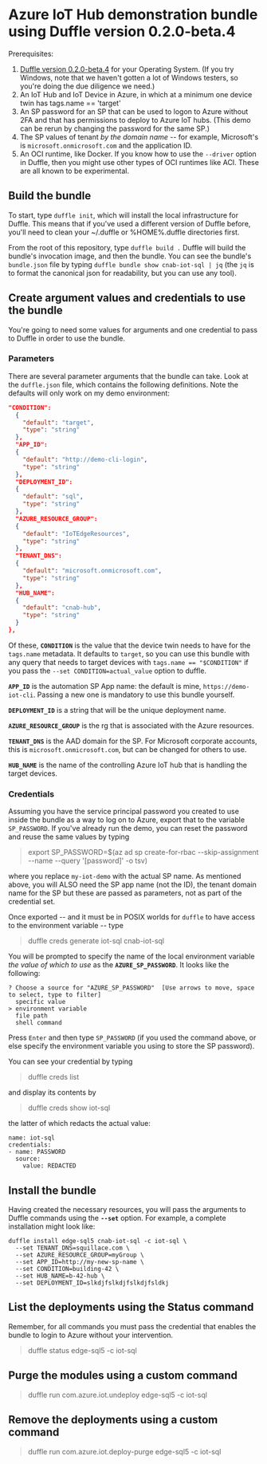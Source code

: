 # Azure IoT Hub demonstration bundle using Duffle version 0.2.0-beta.4

Prerequisites:
1. [Duffle version 0.2.0-beta.4](https://github.com/deislabs/duffle/releases/tag/0.2.0-beta.4) for your Operating System. (If you try Windows, note that we haven't gotten a lot of Windows testers, so you're doing the due diligence we need.) 
2. An IoT Hub and IoT Device in Azure, in which at a minimum one device twin has tags.name == 'target'
3. An SP password for an SP that can be used to logon to Azure without 2FA and that has permissions to deploy to Azure IoT hubs. (This demo can be rerun by changing the password for the same SP.)
4. The SP values of tenant _by the domain name_ -- for example, Microsoft's is `microsoft.onmicrosoft.com` and the application ID.
5. An OCI runtime, like Docker. If you know how to use the `--driver` option in Duffle, then you might use other types of OCI runtimes like ACI. These are all known to be experimental.

## Build the bundle

To start, type `duffle init`, which will install the local infrastructure for Duffle. This means that if you've used a different version of Duffle before, you'll need to clean your ~/.duffle or %HOME%\.duffle directories first. 

From the root of this repository, type `duffle build .` Duffle will build the bundle's invocation image, and then the bundle. You can see the bundle's `bundle.json` file by typing `duffle bundle show cnab-iot-sql | jq` (the `jq` is to format the canonical json for readability, but you can use any tool).

## Create argument values and credentials to use the bundle

You're going to need some values for arguments and one credential to pass to Duffle in order to use the bundle. 

### Parameters

There are several parameter arguments that the bundle can take. Look at the `duffle.json` file, which contains the following definitions. Note the defaults will only work on my demo environment:
```json  
"CONDITION": 
  {
    "default": "target",
    "type": "string"
  },
  "APP_ID": 
  {
    "default": "http://demo-cli-login",
    "type": "string"
  },
  "DEPLOYMENT_ID": 
  {
    "default": "sql",
    "type": "string"
  },
  "AZURE_RESOURCE_GROUP": 
  {
    "default": "IoTEdgeResources",
    "type": "string"
  },
  "TENANT_DNS": 
  {
    "default": "microsoft.onmicrosoft.com",
    "type": "string"
  },
  "HUB_NAME": 
  {
    "default": "cnab-hub",
    "type": "string"
  }
},
```
Of these, **`CONDITION`** is the value that the device twin needs to have for the `tags.name` metadata. It defaults to `target`, so you can use this bundle with any query that needs to target devices with `tags.name == "$CONDITION"` if you pass the `--set CONDITION=actual_value` option to duffle.

**`APP_ID`** is the automation SP App name: the default is mine, `https://demo-iot-cli`. Passing a new one is mandatory to use this bundle yourself.

**`DEPLOYMENT_ID`** is a string that will be the unique deployment name. 

**`AZURE_RESOURCE_GROUP`** is the rg that is associated with the Azure resources.

**`TENANT_DNS`** is the AAD domain for the SP. For Microsoft corporate accounts, this is `microsoft.onmicrosoft.com`, but can be changed for others to use.

**`HUB_NAME`** is the name of the controlling Azure IoT hub that is handling the target devices.



### Credentials

Assuming you have the service principal password you created to use inside the bundle as a way to log on to Azure, export that to the variable `SP_PASSWORD`. If you've already run the demo, you can reset the password and reuse the same values by typing 
> export SP_PASSWORD=$(az ad sp create-for-rbac --skip-assignment --name <my-iot-demo> --query '[password]' -o tsv)

where you replace `my-iot-demo` with the actual SP name. As mentioned above, you will ALSO need the SP app name (not the ID), the tenant domain name for the SP but these are passed as parameters, not as part of the credential set. 

Once exported -- and it must be in POSIX worlds for `duffle` to have access to the environment variable -- type
> duffle creds generate iot-sql cnab-iot-sql  

You will be prompted to specify the name of the local environment variable _the value of which to use_ as the **`AZURE_SP_PASSWORD`**. It looks like the following:
```
? Choose a source for "AZURE_SP_PASSWORD"  [Use arrows to move, space to select, type to filter]
  specific value
> environment variable
  file path
  shell command
```

Press `Enter` and then type `SP_PASSWORD` (if you used the command above, or else specify the environment variable you using to store the SP password).

You can see your credential by typing
> duffle creds list

and display its contents by
> duffle creds show iot-sql

the latter of which redacts the actual value:

```
name: iot-sql
credentials:
- name: PASSWORD
  source:
    value: REDACTED
```




## Install the bundle



Having created the necessary resources, you will pass the arguments to Duffle commands using the **`--set`** option. For example, a complete installation might look like:
```
duffle install edge-sql5 cnab-iot-sql -c iot-sql \
  --set TENANT_DNS=squillace.com \
  --set AZURE_RESOURCE_GROUP=myGroup \
  --set APP_ID=http://my-new-sp-name \
  --set CONDITION=building-42 \
  --set HUB_NAME=b-42-hub \
  --set DEPLOYMENT_ID=slkdjfslkdjfslkdjfsldkj
```

## List the deployments using the Status command

Remember, for all commands you must pass the credential that enables the bundle to login to Azure without your intervention.
> duffle status edge-sql5 -c iot-sql


## Purge the modules using a custom command

>  duffle run com.azure.iot.undeploy edge-sql5 -c iot-sql

## Remove the deployments using a custom command

> duffle run com.azure.iot.deploy-purge edge-sql5 -c iot-sql




